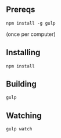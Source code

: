 Prereqs
---

    npm install -g gulp
    
(once per computer)

Installing
---

    npm install

Building
---

    gulp
    
Watching
---

    gulp watch